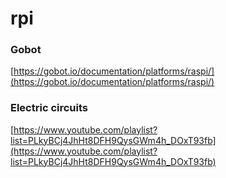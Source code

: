 # rpi

### Gobot
[https://gobot.io/documentation/platforms/raspi/](https://gobot.io/documentation/platforms/raspi/)


### Electric circuits
[https://www.youtube.com/playlist?list=PLkyBCj4JhHt8DFH9QysGWm4h_DOxT93fb](https://www.youtube.com/playlist?list=PLkyBCj4JhHt8DFH9QysGWm4h_DOxT93fb)
